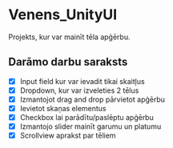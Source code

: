 # Venens_UnityUI
Projekts, kur var mainīt tēla apģērbu.
## Darāmo darbu saraksts
- [x] Input field kur var ievadit tikai skaitļus
- [x] Dropdown, kur var izveleties 2 tēlus
- [x] Izmantojot drag and drop pārvietot apģērbu
- [x] Ievietot skaņas elementus
- [x] Checkbox lai parādītu/paslēptu apģērbu
- [x] Izmantojo slider mainīt garumu un platumu
- [x] Scrollview aprakst par tēliem
